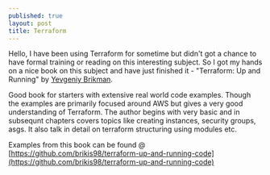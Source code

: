 ```yaml
---
published: true
layout: post
title: Terraform
---
```

Hello, I have been using Terraform for sometime but didn't got a chance to have formal training or reading on this interesting subject. So I got my hands on a nice book on this subject and have just finished it - "Terraform: Up and Running" by [Yevgeniy Brikman](http://www.ybrikman.com/). 

Good book for starters with extensive real world code examples. Though the examples are primarily focused around AWS but gives a very good understanding of Terraform. The author begins with very basic and in subsequnt chapters covers topics like creating instances, security groups, asgs. It also talk in detail on terraform structuring using modules etc.

Examples from this book can be found @ [https://github.com/brikis98/terraform-up-and-running-code](https://github.com/brikis98/terraform-up-and-running-code)
